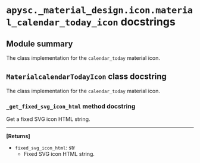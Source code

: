 # `apysc._material_design.icon.material_calendar_today_icon` docstrings

## Module summary

The class implementation for the `calendar_today` material icon.

## `MaterialcalendarTodayIcon` class docstring

The class implementation for the `calendar_today` material icon.

### `_get_fixed_svg_icon_html` method docstring

Get a fixed SVG icon HTML string.<hr>

**[Returns]**

- `fixed_svg_icon_html`: str
  - Fixed SVG icon HTML string.